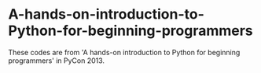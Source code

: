 A-hands-on-introduction-to-Python-for-beginning-programmers
===========================================================
These codes are from 'A hands-on introduction to Python for beginning programmers' in PyCon 2013. 

